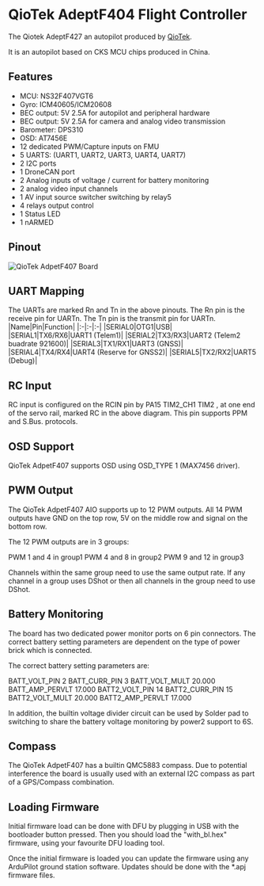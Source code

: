# QioTek AdeptF404 Flight Controller

The Qiotek AdeptF427 an autopilot produced by [QioTek](https://www.qiotek.io).

It is an autopilot based on CKS MCU chips produced in China.

## Features
 - MCU: NS32F407VGT6
 - Gyro: ICM40605/ICM20608
 - BEC output: 5V 2.5A for autopilot and peripheral hardware
 - BEC output: 5V 2.5A for camera and analog video transmission
 - Barometer: DPS310
 - OSD: AT7456E
 - 12 dedicated PWM/Capture inputs on FMU
 - 5 UARTS: (UART1, UART2, UART3, UART4, UART7)
 - 2 I2C ports
 - 1 DroneCAN port
 - 2 Analog inputs of voltage / current for battery monitoring
 - 2 analog video input channels
 - 1 AV input source switcher switching by relay5
 - 4 relays output control
 - 1 Status LED
 - 1 nARMED

## Pinout

![QioTek AdpetF407 Board](../QioTekAdeptF407/adeptf407_pingout "QioTek AdpetF407")

## UART Mapping

The UARTs are marked Rn and Tn in the above pinouts. The Rn pin is the
receive pin for UARTn. The Tn pin is the transmit pin for UARTn.
|Name|Pin|Function|
|:-|:-|:-|
|SERIAL0|OTG1|USB|
|SERIAL1|TX6/RX6|UART1 (Telem1)|
|SERIAL2|TX3/RX3|UART2 (Telem2 buadrate 921600)|
|SERIAL3|TX1/RX1|UART3 (GNSS)|
|SERIAL4|TX4/RX4|UART4 (Reserve for GNSS2)|
|SERIAL5|TX2/RX2|UART5 (Debug)|

## RC Input
RC input is configured on the RCIN pin by PA15 TIM2_CH1 TIM2 , at one end of the servo rail, marked RC in the above diagram. This pin supports PPM and S.Bus. protocols.

## OSD Support

QioTek AdpetF407 supports OSD using OSD_TYPE 1 (MAX7456 driver).

## PWM Output

The QioTek AdpetF407 AIO supports up to 12 PWM outputs. All 14 PWM outputs have GND on the top row, 5V on the middle row and signal on the bottom row.

The 12 PWM outputs are in 3 groups:

PWM 1 and 4 in group1
PWM 4 and 8 in group2
PWM 9 and 12 in group3

Channels within the same group need to use the same output rate. If any channel in a group uses DShot or  then all channels in the group need to use DShot.

## Battery Monitoring

The board has two dedicated power monitor ports on 6 pin connectors. The correct battery setting parameters are dependent on the type of power brick which is connected.

The correct battery setting parameters are:

BATT_VOLT_PIN 2
BATT_CURR_PIN 3
BATT_VOLT_MULT 20.000
BATT_AMP_PERVLT 17.000
BATT2_VOLT_PIN 14
BATT2_CURR_PIN 15
BATT2_VOLT_MULT 20.000
BATT2_AMP_PERVLT 17.000

In addition, the builtin voltage divider circuit can be used by Solder pad to switching to share the battery voltage monitoring by power2 support to 6S.

## Compass

The QioTek AdpetF407 has a builtin QMC5883 compass. Due to potential interference the board is usually used with an external I2C compass as part of a GPS/Compass combination.

## Loading Firmware

Initial firmware load can be done with DFU by plugging in USB with the
bootloader button pressed. Then you should load the "with_bl.hex"
firmware, using your favourite DFU loading tool.

Once the initial firmware is loaded you can update the firmware using
any ArduPilot ground station software. Updates should be done with the
*.apj firmware files.